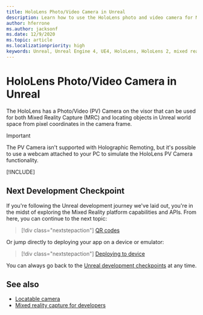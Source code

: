 ```yaml
---
title: HoloLens Photo/Video Camera in Unreal
description: Learn how to use the HoloLens photo and video camera for Mixed Reality Capture and object location in Unreal.
author: hferrone
ms.author: jacksonf
ms.date: 12/9/2020
ms.topic: article
ms.localizationpriority: high
keywords: Unreal, Unreal Engine 4, UE4, HoloLens, HoloLens 2, mixed reality, development, features, documentation, guides, holograms, camera, PV camera, MRC, mixed reality headset, windows mixed reality headset, virtual reality headset
---
```


# HoloLens Photo/Video Camera in Unreal

The HoloLens has a Photo/Video (PV) Camera on the visor that can be used for both Mixed Reality Capture (MRC) and locating objects in Unreal world space from pixel coordinates in the camera frame.

> [!IMPORTANT]
> The PV Camera isn't supported with Holographic Remoting, but it's possible to use a webcam attached to your PC to simulate the HoloLens PV Camera functionality.

[!INCLUDE[](includes/tabs-pv-camera.md)]

## Next Development Checkpoint

If you're following the Unreal development journey we've laid out, you're in the midst of exploring the Mixed Reality platform capabilities and APIs. From here, you can continue to the next topic:

> [!div class="nextstepaction"]
> [QR codes](unreal-qr-codes.md)

Or jump directly to deploying your app on a device or emulator:

> [!div class="nextstepaction"]
> [Deploying to device](unreal-deploying.md)

You can always go back to the [Unreal development checkpoints](unreal-development-overview.md#3-advanced-features) at any time.

## See also

* [Locatable camera](../advanced-concepts/locatable-camera-overview.md)
* [Mixed reality capture for developers](../advanced-concepts/mixed-reality-capture-overview.md)
